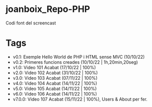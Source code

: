 # joanboix_Repo-PHP

Codi font del screencast

# Tags

- v0.1: Exemple Hello World de PHP i HTML sense MVC (10/10/22)
- v0.2: Primeres funcions creades (10/10/22 | 1h,20min,20seg)
- v1.0: Video 101 Acabat (17/10/22 | 100%)
- v2.0: Video 102 Acabat (31/10/22 | 100%)
- v3.0: Video 103 Acabat (07/11/22 | 100%)
- v4.0: Video 104 Acabat (14/11/22 | 100%)
- v5.0: Video 105 Acabat (14/11/22 | 100%)
- v6.0: Video 106 Acabat (14/11/22 | 100%)
- v7.0.0: Video 107 Acabat (15/11/22 | 100%), Users & About per fer.